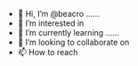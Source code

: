 - 👋 Hi, I’m @beacro ......
- 👀 I’m interested in 
- 🌱 I’m currently learning ......
- 💞️ I’m looking to collaborate on 
- 📫 How to reach 

<!---
beacro/beacro is a ✨ special ✨ repository because its `README.md` (this file) appears on your GitHub profile.
You can click the Preview link to take a look at your changes.
--->
